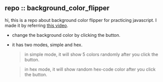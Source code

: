 ## repo :: background_color_flipper
hi, this is a repo about background color flipper for practicing javascript. I made it by referring [this video](https://youtu.be/3PHXvlpOkf4?t=426).

- change the background color by clicking the button.

- it has two modes, simple and hex.

  > in simple mode, it will show 5 colors randomly after you click the button.
  
  > in hex mode, it will show random hex-code color after you click the button.

